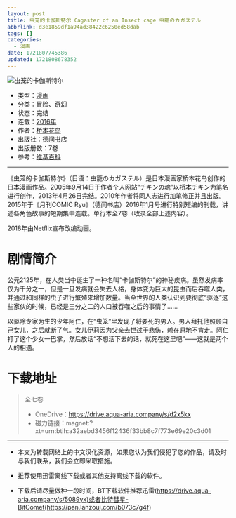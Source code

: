 ```yaml
---
layout: post
title: 虫笼的卡伽斯特尔 Cagaster of an Insect cage 虫籠のカガステル
abbrlink: d3e1859df1a94ad38422c6250ed58dab
tags: []
categories:
  - 漫画
date: 1721807745386
updated: 1721808678352
---
```


![虫笼的卡伽斯特尔 ](https://img.20000207.xyz/file/ba3b995a65d51fda1bf06.jpg)

- 类型：[漫画](/index.php/category/漫画)
- 分类：[冒险](/index.php/category/冒险)、[奇幻](/index.php/category/奇幻)
- 状态：完结
- 连载：[2016年](/index.php/category/2016年)
- 作者：[桥本花鸟](/index.php/category/桥本花鸟)
- 出版社：[德间书店](/index.php/category/德间书店)
- 出版册数：7卷
- 参考：[维基百科](https://zh.wikipedia.org/wiki/%E8%9F%B2%E7%B1%A0%E7%9A%84%E5%8D%A1%E4%BC%BD%E6%96%AF%E7%89%B9%E7%88%BE)

***

《虫笼的卡伽斯特尔》（日语：虫籠のカガステル）是日本漫画家桥本花鸟创作的日本漫画作品。2005年9月14日于作者个人网站“チキンの魂”以桥本チキン为笔名进行创作，2013年4月26日完结。2010年作者将同人志进行加笔修正并且出版。2015年于《月刊COMIC Ryu》（德间书店）2016年1月号进行特别短编的刊载，讲述各角色故事的短期集中连载。单行本全7卷（收录全部上述内容）。

2018年由Netflix宣布改编动画。

# 剧情简介

公元2125年，在人类当中诞生了一种名叫“卡伽斯特尔”的神秘疾病。虽然发病率仅为千分之一，但是一旦发病就会失去人格，身体变为巨大的昆虫而后吞噬人类，并通过和同样的虫子进行繁殖来增加数量。当全世界的人类认识到要彻底“驱逐”这些家伙的时候，已经是三分之二的人口被吞噬之后的事情了……

以驱除专家为生的少年阿仁，在“虫笼”里发现了将要死的男人。男人拜托他照顾自己女儿，之后就断了气。女儿伊莉因为父亲去世过于悲伤，赖在原地不肯走。阿仁打了这个少女一巴掌，然后放话“不想活下去的话，就死在这里吧”——这就是两个人的相遇。

# 下载地址

> 全七卷
>
> - OneDrive：<https://drive.aqua-aria.company/s/d2x5kx>
> - 磁力链接：magnet:?xt=urn:btih:a32aebd3456f12436f33bb8c7f773e69e20c3d01

***

- 本文为转载网络上的中文汉化资源，如果您认为我们侵犯了您的作品，请及时与我们联系，我们会立即采取措施。

- 推荐使用迅雷离线下载或者其他支持离线下载的软件。

- 下载后请尽量做种一段时间，BT下载软件推荐迅雷(<https://drive.aqua-aria.company/s/5089yx)或者比特彗星-BitComet(https://pan.lanzouj.com/b073c7g4f>)
